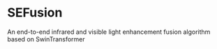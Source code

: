 # SEFusion
An end-to-end infrared and visible light enhancement fusion algorithm based on SwinTransformer
